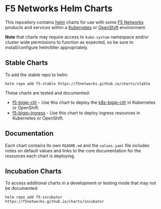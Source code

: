 # F5 Networks Helm Charts

This repository contains [helm](https://docs.helm.sh/using_helm/#using) charts for use with some [F5 Networks](https://f5.com/) products and services within a [Kubernetes](https://kubernetes.io/) or [OpenShift](https://www.openshift.com/) environment.

**Note** that charts may require access to `kube-system` namespace and/or cluster wide permissions to function as expected, so be sure to install/configure helm/tiller appropriately.

## Stable Charts

To add the stable repo to helm:

```
helm repo add f5-stable https://f5networks.github.io/charts/stable
```

These charts are tested and documented:
- [f5-bigip-ctlr](https://github.com/F5Networks/charts/tree/master/src/stable/f5-bigip-ctlr) - Use this chart to deploy the [k8s-bigip-ctlr](http://clouddocs.f5.com/products/connectors/k8s-bigip-ctlr/latest/) in Kubernetes or OpenShift.
- [f5-bigip-ingress](https://github.com/F5Networks/charts/tree/master/src/stable/f5-bigip-ingress) - Use this chart to deploy ingress resources in Kubernetes or OpenShift.

## Documentation

Each chart contains its own `README.md` and the `values.yaml` file includes notes on default values and links to the core documentation for the resources each chart is deploying.

## Incubation Charts

To access additional charts in a development or testing mode that may not be documented:

```
helm repo add f5-incubator https://f5networks.github.io/charts/incubator
```


